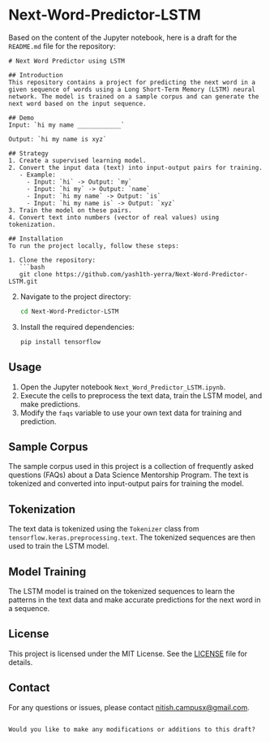 # Next-Word-Predictor-LSTM
Based on the content of the Jupyter notebook, here is a draft for the `README.md` file for the repository:

```
# Next Word Predictor using LSTM

## Introduction
This repository contains a project for predicting the next word in a given sequence of words using a Long Short-Term Memory (LSTM) neural network. The model is trained on a sample corpus and can generate the next word based on the input sequence.

## Demo
Input: `hi my name ____________`

Output: `hi my name is xyz`

## Strategy
1. Create a supervised learning model.
2. Convert the input data (text) into input-output pairs for training.
   - Example:
     - Input: `hi` -> Output: `my`
     - Input: `hi my` -> Output: `name`
     - Input: `hi my name` -> Output: `is`
     - Input: `hi my name is` -> Output: `xyz`
3. Train the model on these pairs.
4. Convert text into numbers (vector of real values) using tokenization.

## Installation
To run the project locally, follow these steps:

1. Clone the repository:
   ```bash
   git clone https://github.com/yash1th-yerra/Next-Word-Predictor-LSTM.git
   ```
2. Navigate to the project directory:
   ```bash
   cd Next-Word-Predictor-LSTM
   ```
3. Install the required dependencies:
   ```bash
   pip install tensorflow
   ```

## Usage
1. Open the Jupyter notebook `Next_Word_Predictor_LSTM.ipynb`.
2. Execute the cells to preprocess the text data, train the LSTM model, and make predictions.
3. Modify the `faqs` variable to use your own text data for training and prediction.

## Sample Corpus
The sample corpus used in this project is a collection of frequently asked questions (FAQs) about a Data Science Mentorship Program. The text is tokenized and converted into input-output pairs for training the model.

## Tokenization
The text data is tokenized using the `Tokenizer` class from `tensorflow.keras.preprocessing.text`. The tokenized sequences are then used to train the LSTM model.

## Model Training
The LSTM model is trained on the tokenized sequences to learn the patterns in the text data and make accurate predictions for the next word in a sequence.

## License
This project is licensed under the MIT License. See the [LICENSE](LICENSE) file for details.

## Contact
For any questions or issues, please contact [nitish.campusx@gmail.com](mailto:nitish.campusx@gmail.com).
```

Would you like to make any modifications or additions to this draft?
